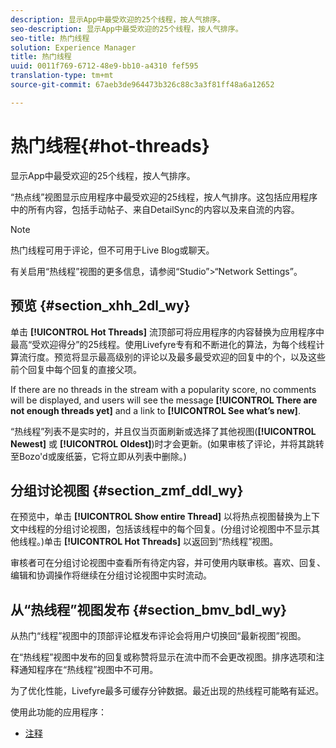 ```yaml
---
description: 显示App中最受欢迎的25个线程，按人气排序。
seo-description: 显示App中最受欢迎的25个线程，按人气排序。
seo-title: 热门线程
solution: Experience Manager
title: 热门线程
uuid: 0011f769-6712-48e9-bb10-a4310 fef595
translation-type: tm+mt
source-git-commit: 67aeb3de964473b326c88c3a3f81ff48a6a12652

---
```



# 热门线程{#hot-threads}

显示App中最受欢迎的25个线程，按人气排序。

“热点线”视图显示应用程序中最受欢迎的25线程，按人气排序。这包括应用程序中的所有内容，包括手动帖子、来自DetailSync的内容以及来自流的内容。

>[!NOTE]
>
>热门线程可用于评论，但不可用于Live Blog或聊天。

有关启用“热线程”视图的更多信息，请参阅“Studio”>“Network Settings”。

## 预览 {#section_xhh_2dl_wy}

单击 **[!UICONTROL Hot Threads]** 流顶部可将应用程序的内容替换为应用程序中最高“受欢迎得分”的25线程。使用Livefyre专有和不断进化的算法，为每个线程计算流行度。预览将显示最高级别的评论以及最多最受欢迎的回复中的个，以及这些前个回复中每个回复的直接父项。

If there are no threads in the stream with a popularity score, no comments will be displayed, and users will see the message **[!UICONTROL There are not enough threads yet]** and a link to **[!UICONTROL See what’s new]**.

“热线程”列表不是实时的，并且仅当页面刷新或选择了其他视图(**[!UICONTROL Newest]** 或 **[!UICONTROL Oldest]**)时才会更新。(如果审核了评论，并将其跳转至Bozo'd或废纸篓，它将立即从列表中删除。)

## 分组讨论视图 {#section_zmf_ddl_wy}

在预览中，单击 **[!UICONTROL Show entire Thread]** 以将热点视图替换为上下文中线程的分组讨论视图，包括该线程中的每个回复。(分组讨论视图中不显示其他线程。)单击 **[!UICONTROL Hot Threads]** 以返回到“热线程”视图。

审核者可在分组讨论视图中查看所有待定内容，并可使用内联审核。喜欢、回复、编辑和协调操作将继续在分组讨论视图中实时流动。

## 从“热线程”视图发布 {#section_bmv_bdl_wy}

从热门“线程”视图中的顶部评论框发布评论会将用户切换回“最新视图”视图。

在“热线程”视图中发布的回复或称赞将显示在流中而不会更改视图。排序选项和注释通知程序在“热线程”视图中不可用。

为了优化性能，Livefyre最多可缓存分钟数据。最近出现的热线程可能略有延迟。



使用此功能的应用程序：

* [注释](/help/using/c-about-apps/c-comments/c-comments.md)

